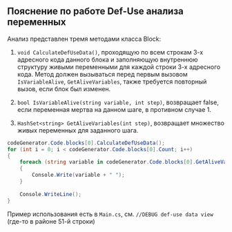 ## Пояснение по работе Def-Use анализа переменных

Анализ представлен тремя методами класса Block:

1. `void CalculateDefUseData()`, проходящую по всем строкам 3-х адресного кода данного блока и заполняющую внутреннюю структуру живыми переменными для каждой строки 3-х адресного кода. Метод должен вызываться перед первым вызовом `IsVariableAlive`, `GetAliveVariables`, также требуется повторный вызов, если блок был изменен.

2. `bool IsVariableAlive(string variable, int step)`, возвращает false, если переменная мертва на данном шаге, в противном случае 1.

3. `HashSet<string> GetAliveVariables(int step)`, возвращает множество живых переменных для заданного шага.

```cs
codeGenerator.Code.blocks[0].CalculateDefUseData();
for (int i = 0; i < codeGenerator.Code.blocks[0].Count; i++)
{
	foreach (string variable in codeGenerator.Code.blocks[0].GetAliveVariables(i))
	{
		Console.Write(variable + " ");
	}
        
	Console.WriteLine();
}
```

Пример использования есть в `Main.cs`, см.  `//DEBUG def-use data view` (где-то в районе 51-й строки)

